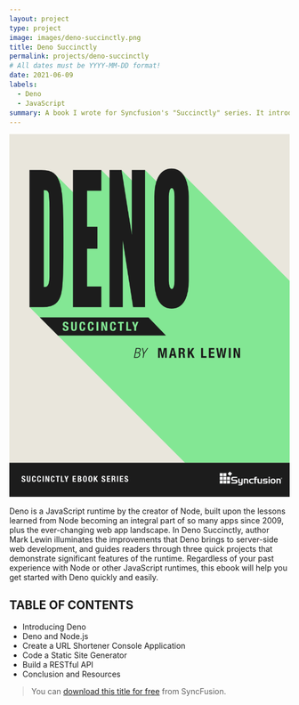 ```yaml
---
layout: project
type: project
image: images/deno-succinctly.png
title: Deno Succinctly
permalink: projects/deno-succinctly
# All dates must be YYYY-MM-DD format!
date: 2021-06-09
labels:
  - Deno
  - JavaScript
summary: A book I wrote for Syncfusion's "Succinctly" series. It introduces readers familiar with Node.js to Deno, by creating three projects that demonstrate Deno's features.
---
```


<img class="ui medium right floated rounded image" src="../images/deno-succinctly.png">

Deno is a JavaScript runtime by the creator of Node, built upon the lessons learned from Node becoming an integral part of so many apps since 2009, plus the ever-changing web app landscape. In Deno Succinctly, author Mark Lewin illuminates the improvements that Deno brings to server-side web development, and guides readers through three quick projects that demonstrate significant features of the runtime. Regardless of your past experience with Node or other JavaScript runtimes, this ebook will help you get started with Deno quickly and easily.

## TABLE OF CONTENTS

- Introducing Deno
- Deno and Node.js
- Create a URL Shortener Console Application
- Code a Static Site Generator
- Build a RESTful API
- Conclusion and Resources

> You can [download this title for free](https://www.syncfusion.com/succinctly-free-ebooks/download/deno-succinctly) from SyncFusion.
